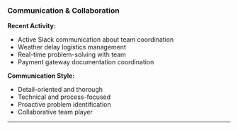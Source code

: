 ### **Communication & Collaboration**

**Recent Activity:**

- Active Slack communication about team coordination
- Weather delay logistics management
- Real-time problem-solving with team
- Payment gateway documentation coordination

**Communication Style:**

- Detail-oriented and thorough
- Technical and process-focused
- Proactive problem identification
- Collaborative team player

---

